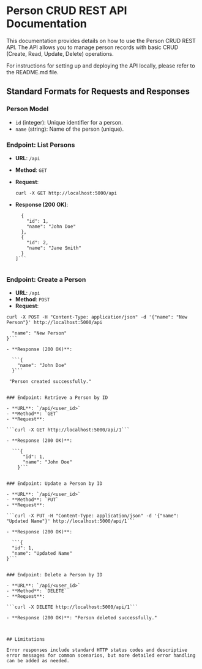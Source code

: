 # Person CRUD REST API Documentation

This documentation provides details on how to use the Person CRUD REST API. The API allows you to manage person records with basic CRUD (Create, Read, Update, Delete) operations.

For instructions for setting up and deploying the API locally, please refer to the README.md file.


## Standard Formats for Requests and Responses

### Person Model

- `id` (integer): Unique identifier for a person.
- `name` (string): Name of the person (unique).


### Endpoint: List Persons

- **URL**: `/api`
- **Method**: `GET`
- **Request**:

    ```curl -X GET http://localhost:5000/api```

- **Response (200 OK)**:

  ```[
    {
      "id": 1,
      "name": "John Doe"
    },
    {
      "id": 2,
      "name": "Jane Smith"
    }
  ]```


### Endpoint: Create a Person

- **URL**: `/api`
- **Method**: `POST`
- **Request**:

```curl -X POST -H "Content-Type: application/json" -d '{"name": "New Person"}' http://localhost:5000/api```

```{
  "name": "New Person"
}```

- **Response (200 OK)**:

  ```{
    "name": "John Doe"
  }```

 "Person created successfully."


### Endpoint: Retrieve a Person by ID

- **URL**: `/api/<user_id>`
- **Method**: `GET`
- **Request**:

```curl -X GET http://localhost:5000/api/1```

- **Response (200 OK)**:

  ```{
      "id": 1,
      "name": "John Doe"
    }```


### Endpoint: Update a Person by ID

- **URL**: `/api/<user_id>`
- **Method**: `PUT`
- **Request**:

```curl -X PUT -H "Content-Type: application/json" -d '{"name": "Updated Name"}' http://localhost:5000/api/1```

- **Response (200 OK)**:

  ```{
  "id": 1,
  "name": "Updated Name"
}```


### Endpoint: Delete a Person by ID

- **URL**: `/api/<user_id>`
- **Method**: `DELETE`
- **Request**:

```curl -X DELETE http://localhost:5000/api/1```

- **Response (200 OK)**: "Person deleted successfully."



## Limitations

Error responses include standard HTTP status codes and descriptive error messages for common scenarios, but more detailed error handling can be added as needed.